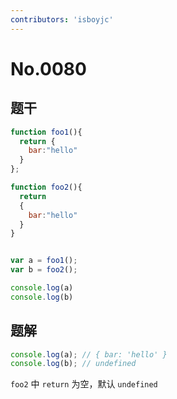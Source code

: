 ```yaml
---
contributors: 'isboyjc'
---
```


# No.0080


## 题干


```js
function foo1(){
  return {
    bar:"hello"
  }
};

function foo2(){
  return 
  {
    bar:"hello"
  }
}


var a = foo1();
var b = foo2(); 

console.log(a)
console.log(b)
```



## 题解

<!-- ::: details 点我查看题解 -->

```js
console.log(a); // { bar: 'hello' } 
console.log(b); // undefined
```

`foo2` 中 `return` 为空，默认 `undefined`

<!-- ::: -->



